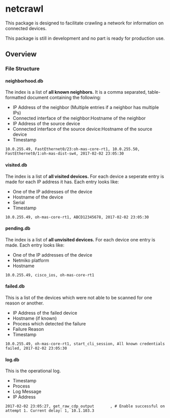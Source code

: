 # netcrawl

This package is designed to facilitate crawling a network for information on connected devices.

This package is still in development and no part is ready for production use.


## Overview


### File Structure

#### neighborhood.db

The index is a list of **all known neighbors.** It is a comma separated, table-formatted document containing the following:
* IP Address of the neighbor (Multiple entries if a neighbor has multiple IPs)
* Connected interface of the neighbor:Hostname of the neighbor
* IP Address of the source device
* Connected interface of the source device:Hostname of the source device
* Timestamp

```
10.0.255.49, FastEthernet0/23:oh-mas-core-rt1, 10.0.255.50, FastEthernet0/1:oh-mas-dist-sw4, 2017-02-02 23:05:30
```

#### visited.db

The index is a list of **all visited devices.** For each device a seperate entry is made for each IP address it has. Each entry looks like:
* One of the IP addresses of the device
* Hostname of the device
* Serial
* Timestamp

```
10.0.255.49, oh-mas-core-rt1, ABCD12345678, 2017-02-02 23:05:30
```

#### pending.db

The index is a list of **all unvisited devices.** For each device one entry is made. Each entry looks like:
* One of the IP addresses of the device
* Netmiko platform
* Hostname

```
10.0.255.49, cisco_ios, oh-mas-core-rt1
```

#### failed.db

This is a list of the devices which were not able to be scanned for one reason or another.
* IP Address of the failed device
* Hostname (if known)
* Process which detected the failure
* Failure Reason
* Timestamp

```
10.0.255.49, oh-mas-core-rt1, start_cli_session, All known credentials failed, 2017-02-02 23:05:30
```

#### log.db

This is the operational log.
* Timestamp
* Process
* Log Message
* IP Address

```
2017-02-02 23:05:27, get_raw_cdp_output       , # Enable successful on attempt 1. Current delay: 1, 10.1.103.3
```
